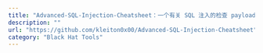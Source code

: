 ```yaml
---
title: "Advanced-SQL-Injection-Cheatsheet：一个有关 SQL 注入的检查 payload 清单"
description: ""
url: "https://github.com/kleiton0x00/Advanced-SQL-Injection-Cheatsheet"
category: "Black Hat Tools"
---
```

